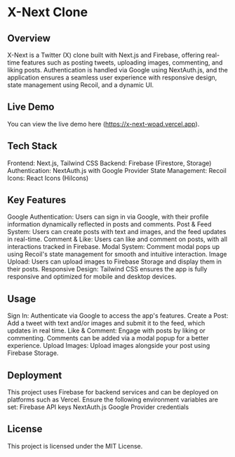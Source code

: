 # X-Next Clone
## Overview
X-Next is a Twitter (X) clone built with Next.js and Firebase, offering real-time features such as posting tweets, uploading images, commenting, and liking posts. Authentication is handled via Google using NextAuth.js, and the application ensures a seamless user experience with responsive design, state management using Recoil, and a dynamic UI.

## Live Demo
You can view the live demo here (https://x-next-woad.vercel.app).

## Tech Stack
Frontend: Next.js, Tailwind CSS
Backend: Firebase (Firestore, Storage)
Authentication: NextAuth.js with Google Provider
State Management: Recoil
Icons: React Icons (HiIcons)

## Key Features
Google Authentication: Users can sign in via Google, with their profile information dynamically reflected in posts and comments.
Post & Feed System: Users can create posts with text and images, and the feed updates in real-time.
Comment & Like: Users can like and comment on posts, with all interactions tracked in Firebase.
Modal System: Comment modal pops up using Recoil's state management for smooth and intuitive interaction.
Image Upload: Users can upload images to Firebase Storage and display them in their posts.
Responsive Design: Tailwind CSS ensures the app is fully responsive and optimized for mobile and desktop devices.

## Usage
Sign In: Authenticate via Google to access the app's features.
Create a Post: Add a tweet with text and/or images and submit it to the feed, which updates in real time.
Like & Comment: Engage with posts by liking or commenting. Comments can be added via a modal popup for a better experience.
Upload Images: Upload images alongside your post using Firebase Storage.

## Deployment
This project uses Firebase for backend services and can be deployed on platforms such as Vercel. Ensure the following environment variables are set:
Firebase API keys
NextAuth.js Google Provider credentials

## License
This project is licensed under the MIT License.

